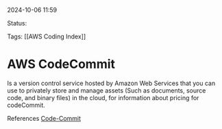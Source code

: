 2024-10-06 11:59

Status:

Tags:
[[AWS Coding Index]]
# AWS CodeCommit

Is a version control service hosted by Amazon Web Services that you can use to privately store and manage assets (Such as documents, source code, and binary files) in the cloud, for information about pricing for codeCommit.


References
[Code-Commit](https://docs.aws.amazon.com/codecommit/latest/userguide/welcome.html)